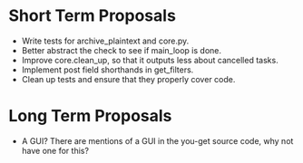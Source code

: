 Short Term Proposals
====================
* Write tests for archive_plaintext and core.py.
* Better abstract the check to see if main_loop is done.
* Improve core.clean_up, so that it outputs less about cancelled tasks.
* Implement post field shorthands in get_filters.
* Clean up tests and ensure that they properly cover code.


Long Term Proposals
===================
* A GUI? There are mentions of a GUI in the you-get source code, why not have one for this?

